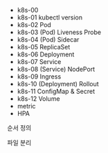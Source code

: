 
* k8s-00
* k8s-01 kubectl version
* k8s-02 Pod
* k8s-03 (Pod) Liveness Probe
* k8s-04 (Pod) Sidecar
* k8s-05 ReplicaSet
* k8s-06 Deployment
* k8s-07 Service
* k8s-08 (Service) NodePort
* k8s-09 Ingress
* k8s-10 (Deployment) Rollout
* k8s-11 ConfigMap & Secret
* k8s-12 Volume
* metric
* HPA

순서 정의

파일 분리
